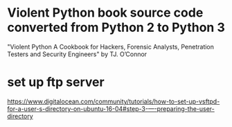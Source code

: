 # Violent Python book source code converted from Python 2 to Python 3

"Violent Python A Cookbook for Hackers, Forensic Analysts, Penetration Testers and Security Engineers" by TJ. O’Connor

# set up ftp server

https://www.digitalocean.com/community/tutorials/how-to-set-up-vsftpd-for-a-user-s-directory-on-ubuntu-16-04#step-3-—-preparing-the-user-directory

